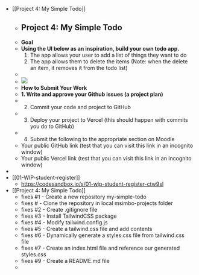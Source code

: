 - [[Project 4: My Simple Todo]]
	- ## Project 4: My Simple Todo
	- **Goal**
	- **Using the UI below as an inspiration, build your own todo app.**
	  1. The app allows your user to add a list of things they want to do
	  2. The app allows them to delete the items (Note: when the delete an item, it removes it from the todo list)
	-
	- ![](https://i.imgur.com/aqmMEjA.png)
	- **How to Submit Your Work**
	- **1. Write and approve your Github issues (a project plan)**
	- 2. Commit your code and project to GitHub
	- 3. Deploy your project to Vercel (this should happen with commits you do to GitHub)
	- 4. Submit the following to the appropriate section on Moodle
	- Your public GitHub link (test that you can visit this link in an incognito window)
	- Your public Vercel link (test that you can visit this link in an incognito window)
-
- [[01-WIP-student-register]]
	- https://codesandbox.io/s/01-wip-student-register-ctw9sl
- [[Project 4: My Simple Todo]]
	- fixes #1 -  Create a new repository my-simple-todo
	- fixes # - Clone the repository in local msimbo-projects folder
	- fixes #2 - Create .gitignore file
	- fixes #3 - Install TailwindCSS package
	- fixes #4 - Modify tailwind.config.js
	- fixes #5 - Create a tailwind.css file and add contents
	- fixes #6 - Dynamically generate a styles.css file from tailwind.css file
	- fixes #7 - Create an index.html file and reference our generated styles.css
	- fixes #9 - Create a README.md file
	-